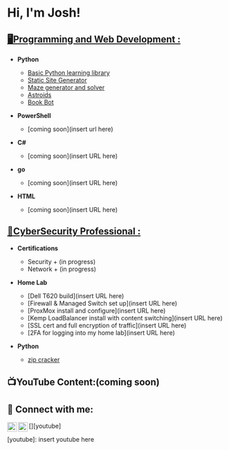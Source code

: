<h1>Hi, I'm Josh! </h1>

<h2><a href="https://github.com/joshkoo1988/Programming-and-Web-Development">🖥️Programming and Web Development : </a> </h2>

- <b>Python</b>
  - [Basic Python learning library](https://github.com/joshkoo1988/Python-Learning)
  - [Static Site Generator](https://github.com/joshkoo1988/Static_Site_Generator)
  - [Maze generator and solver](https://github.com/joshkoo1988/maze_solver)
  - [Astroids](https://github.com/joshkoo1988/astroids)
  - [Book Bot](https://github.com/joshkoo1988/bookbot)
    
- <b>PowerShell</b>
  - [coming soon](insert url here)
    
- <b>C#</b>
  - [coming soon](insert URL here)
    
- <b>go</b>
  - [coming soon](insert URL here)
    
- <b>HTML</b>
  - [coming soon](insert URL here) 

<h2><a href="https://github.com/joshkoo1988/CyberSecurity">🔐CyberSecurity Professional : </a> </h2>

- <b>Certifications</b>
  - Security + (in progress)
  - Network + (in progress)

- <b> Home Lab</b>
  - [Dell T620 build](insert URL here)
  - [Firewall & Managed Switch set up](insert URL here)
  - [ProxMox install and configure](insert URL here)
  - [Kemp LoadBalancer install with content switching](insert URL here)
  - [SSL cert and full encryption of traffic](insert URL here)
  - [2FA for logging into my home lab](insert URL here)
    

- <b>Python</b>
  - [zip cracker](https://github.com/joshkoo1988/zip-cracker)
 
<h2>📺YouTube Content:(coming soon)</h2>


<h2> 🤳 Connect with me:</h2>

[<img align="left" alt="Joshkoo | YouTube" width="22px" src="https://cdn.jsdelivr.net/npm/simple-icons@v3/icons/youtube.svg" />][youtube]
[<img align="left" alt="Joshkoo | LinkedIn" width="22px" src="https://cdn.jsdelivr.net/npm/simple-icons@v3/icons/linkedin.svg" />][linkedin]

[linkedin]: https://www.linkedin.com/in/joshkoo
[youtube]: insert youtube here
